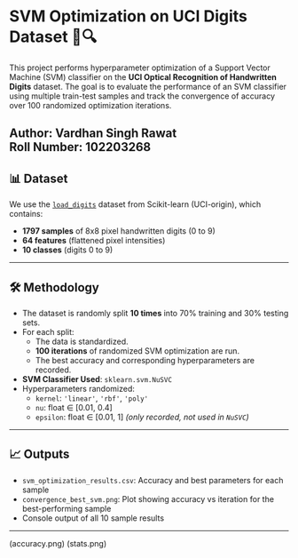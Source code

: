 # SVM Optimization on UCI Digits Dataset 🧠🔍

This project performs hyperparameter optimization of a Support Vector Machine (SVM) classifier on the **UCI Optical Recognition of Handwritten Digits** dataset. The goal is to evaluate the performance of an SVM classifier using multiple train-test samples and track the convergence of accuracy over 100 randomized optimization iterations.

Author: **Vardhan Singh Rawat**  
Roll Number: **102203268**
---

## 📊 Dataset

We use the [`load_digits`](https://scikit-learn.org/stable/modules/generated/sklearn.datasets.load_digits.html) dataset from Scikit-learn (UCI-origin), which contains:
- **1797 samples** of 8x8 pixel handwritten digits (0 to 9)
- **64 features** (flattened pixel intensities)
- **10 classes** (digits 0 to 9)

---

## 🛠️ Methodology

- The dataset is randomly split **10 times** into 70% training and 30% testing sets.
- For each split:
  - The data is standardized.
  - **100 iterations** of randomized SVM optimization are run.
  - The best accuracy and corresponding hyperparameters are recorded.
- **SVM Classifier Used**: `sklearn.svm.NuSVC`
- Hyperparameters randomized:
  - `kernel`: `'linear'`, `'rbf'`, `'poly'`
  - `nu`: float ∈ [0.01, 0.4]
  - `epsilon`: float ∈ [0.01, 1] *(only recorded, not used in `NuSVC`)*

---

## 📈 Outputs

- `svm_optimization_results.csv`: Accuracy and best parameters for each sample
- `convergence_best_svm.png`: Plot showing accuracy vs iteration for the best-performing sample
- Console output of all 10 sample results

---
(accuracy.png)
(stats.png)
